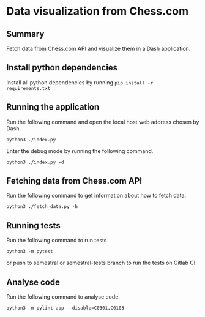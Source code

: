 # Data visualization from Chess.com

## Summary
Fetch data from Chess.com API and visualize them in a Dash application.

## Install python dependencies

Install all python dependencies by running
``pip install -r requirements.txt``

## Running the application

Run the following command and open the local host web address chosen by Dash.

``python3 ./index.py``

Enter the debug mode by running the following command.

``python3 ./index.py -d``

## Fetching data from Chess.com API

Run the following command to get information about how to fetch data.

``python3 ./fetch_data.py -h``

## Running tests

Run the following command to run tests

``python3 -m pytest``

or push to semestral or semestral-tests branch to run the tests on Gitlab CI.

## Analyse code

Run the following command to analyse code.

``python3 -m pylint app --disable=C0301,C0103``